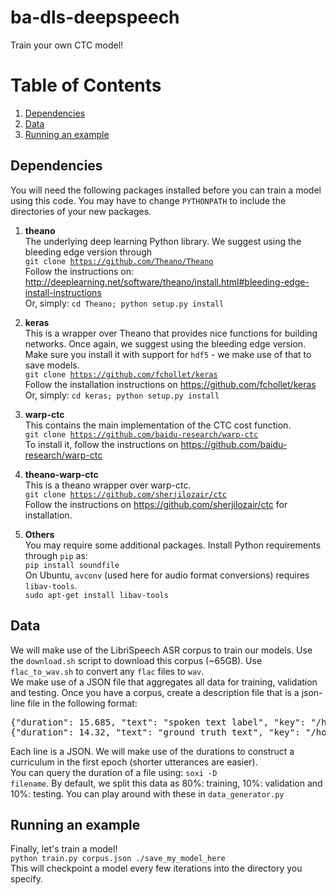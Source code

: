 # ba-dls-deepspeech
Train your own CTC model!

# Table of Contents
1. [Dependencies](#dependencies)
2. [Data](#data)
3. [Running an example](#running-an-example)

## Dependencies
You will need the following packages installed before you can train a model using this code. You may have to change `PYTHONPATH` to include the directories
of your new packages.  
  
1. **theano**  
The underlying deep learning Python library. We suggest using the bleeding edge version through  
<code>git clone https://github.com/Theano/Theano</code>  
Follow the instructions on: http://deeplearning.net/software/theano/install.html#bleeding-edge-install-instructions  
Or, simply: <code>cd Theano; python setup.py install</code>

2. **keras**  
This is a wrapper over Theano that provides nice functions for building networks. Once again, we suggest using the bleeding edge version.
Make sure you install it with support for `hdf5` - we make use of that to save models.  
<code>git clone https://github.com/fchollet/keras</code>  
Follow the installation instructions on https://github.com/fchollet/keras  
Or, simply: <code>cd keras; python setup.py install</code>

3. **warp-ctc**  
This contains the main implementation of the CTC cost function.  
<code>git clone https://github.com/baidu-research/warp-ctc</code>  
To install it, follow the instructions on https://github.com/baidu-research/warp-ctc

4. **theano-warp-ctc**  
This is a theano wrapper over warp-ctc.  
<code>git clone https://github.com/sherjilozair/ctc</code>  
Follow the instructions on https://github.com/sherjilozair/ctc for installation.

5. **Others**  
You may require some additional packages. Install Python requirements through `pip` as:  
<code>pip install soundfile</code>  
On Ubuntu, `avconv` (used here for audio format conversions) requires `libav-tools`.  
<code>sudo apt-get install libav-tools</code>  
## Data
We will make use of the LibriSpeech ASR corpus to train our models. Use the `download.sh` script to download this corpus (~65GB). Use `flac_to_wav.sh` to convert any `flac` files to `wav`.  
We make use of a JSON file that aggregates all data for training, validation and testing. Once you have a corpus, create a description file that is a json-line file in the following format:
<pre>
{"duration": 15.685, "text": "spoken text label", "key": "/home/username/LibriSpeech/train-clean-360/5672/88367/5672-88367-0031.wav"}
{"duration": 14.32, "text": "ground truth text", "key": "/home/username/LibriSpeech/train-other-500/8678/280914/8678-280914-0009.wav"}
</pre>  
Each line is a JSON. We will make use of the durations to construct a curriculum in the first epoch (shorter utterances are easier).  
You can query the duration of a file using: <code>soxi -D filename</code>. By default, we split this data as 80%: training, 10%: validation and 10%: testing. You can play around with these in `data_generator.py`  
## Running an example
Finally, let's train a model!  
<code>python train.py corpus.json ./save_my_model_here</code>  
This will checkpoint a model every few iterations into the directory you specify.

